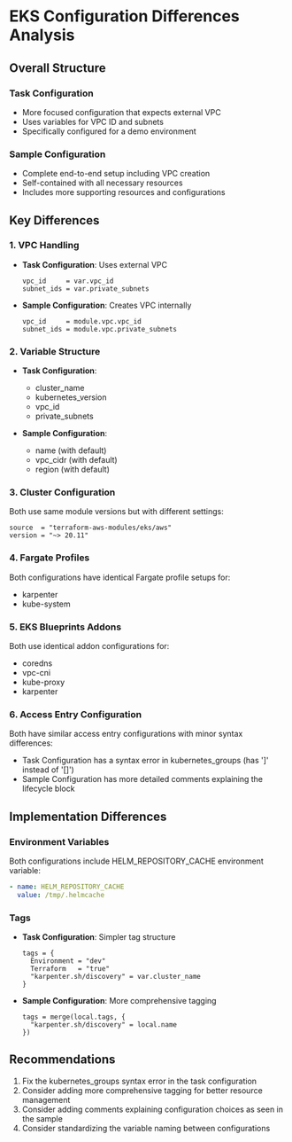 # EKS Configuration Differences Analysis

## Overall Structure

### Task Configuration
- More focused configuration that expects external VPC
- Uses variables for VPC ID and subnets
- Specifically configured for a demo environment

### Sample Configuration
- Complete end-to-end setup including VPC creation
- Self-contained with all necessary resources
- Includes more supporting resources and configurations

## Key Differences

### 1. VPC Handling
- **Task Configuration**: Uses external VPC
  ```hcl
  vpc_id     = var.vpc_id
  subnet_ids = var.private_subnets
  ```
- **Sample Configuration**: Creates VPC internally
  ```hcl
  vpc_id     = module.vpc.vpc_id
  subnet_ids = module.vpc.private_subnets
  ```

### 2. Variable Structure
- **Task Configuration**:
  - cluster_name
  - kubernetes_version
  - vpc_id
  - private_subnets

- **Sample Configuration**:
  - name (with default)
  - vpc_cidr (with default)
  - region (with default)

### 3. Cluster Configuration
Both use same module versions but with different settings:
```hcl
source  = "terraform-aws-modules/eks/aws"
version = "~> 20.11"
```

### 4. Fargate Profiles
Both configurations have identical Fargate profile setups for:
- karpenter
- kube-system

### 5. EKS Blueprints Addons
Both use identical addon configurations for:
- coredns
- vpc-cni
- kube-proxy
- karpenter

### 6. Access Entry Configuration
Both have similar access entry configurations with minor syntax differences:
- Task Configuration has a syntax error in kubernetes_groups (has ']' instead of '[]')
- Sample Configuration has more detailed comments explaining the lifecycle block

## Implementation Differences

### Environment Variables
Both configurations include HELM_REPOSITORY_CACHE environment variable:
```yaml
- name: HELM_REPOSITORY_CACHE
  value: /tmp/.helmcache
```

### Tags
- **Task Configuration**: Simpler tag structure
  ```hcl
  tags = {
    Environment = "dev"
    Terraform   = "true"
    "karpenter.sh/discovery" = var.cluster_name
  }
  ```
- **Sample Configuration**: More comprehensive tagging
  ```hcl
  tags = merge(local.tags, {
    "karpenter.sh/discovery" = local.name
  })
  ```

## Recommendations

1. Fix the kubernetes_groups syntax error in the task configuration
2. Consider adding more comprehensive tagging for better resource management
3. Consider adding comments explaining configuration choices as seen in the sample
4. Consider standardizing the variable naming between configurations
